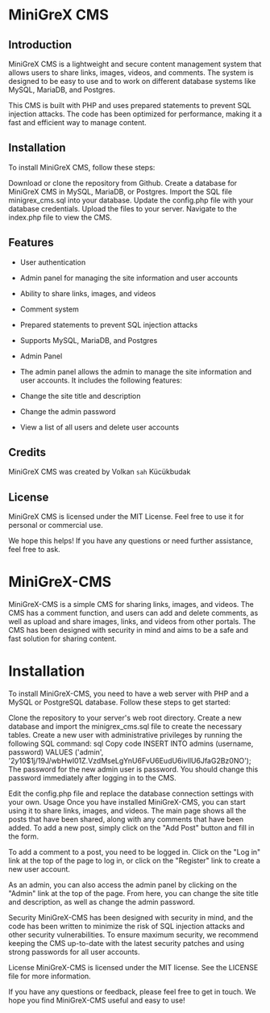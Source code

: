 # MiniGreX CMS
## Introduction
MiniGreX CMS is a lightweight and secure content management system that allows users to share links, images, videos, and comments. The system is designed to be easy to use and to work on different database systems like MySQL, MariaDB, and Postgres.

This CMS is built with PHP and uses prepared statements to prevent SQL injection attacks. The code has been optimized for performance, making it a fast and efficient way to manage content.

## Installation
To install MiniGreX CMS, follow these steps:

Download or clone the repository from Github.
Create a database for MiniGreX CMS in MySQL, MariaDB, or Postgres.
Import the SQL file minigrex_cms.sql into your database.
Update the config.php file with your database credentials.
Upload the files to your server.
Navigate to the index.php file to view the CMS.

## Features
- User authentication
- Admin panel for managing the site information and user accounts
- Ability to share links, images, and videos
- Comment system
- Prepared statements to prevent SQL injection attacks
- Supports MySQL, MariaDB, and Postgres
- Admin Panel
- The admin panel allows the admin to manage the site information and user accounts. It includes the following features:

- Change the site title and description
- Change the admin password
- View a list of all users and delete user accounts
## Credits
MiniGreX CMS was created by Volkan `sah` Kücükbudak

## License
MiniGreX CMS is licensed under the MIT License. Feel free to use it for personal or commercial use.

We hope this helps! If you have any questions or need further assistance, feel free to ask.



# MiniGreX-CMS
MiniGreX-CMS is a simple CMS for sharing links, images, and videos. The CMS has a comment function, and users can add and delete comments, as well as upload and share images, links, and videos from other portals. The CMS has been designed with security in mind and aims to be a safe and fast solution for sharing content.

# Installation
To install MiniGreX-CMS, you need to have a web server with PHP and a MySQL or PostgreSQL database. Follow these steps to get started:

Clone the repository to your server's web root directory.
Create a new database and import the minigrex_cms.sql file to create the necessary tables.
Create a new user with administrative privileges by running the following SQL command:
sql
Copy code
INSERT INTO admins (username, password) VALUES ('admin', '$2y$10$1j/19J/wbHwI01Z.VzdMseLgYnU6FvU6EudU6ivIlU6JfaG2Bz0NO');
The password for the new admin user is password. You should change this password immediately after logging in to the CMS.

Edit the config.php file and replace the database connection settings with your own.
Usage
Once you have installed MiniGreX-CMS, you can start using it to share links, images, and videos. The main page shows all the posts that have been shared, along with any comments that have been added. To add a new post, simply click on the "Add Post" button and fill in the form.

To add a comment to a post, you need to be logged in. Click on the "Log in" link at the top of the page to log in, or click on the "Register" link to create a new user account.

As an admin, you can also access the admin panel by clicking on the "Admin" link at the top of the page. From here, you can change the site title and description, as well as change the admin password.

Security
MiniGreX-CMS has been designed with security in mind, and the code has been written to minimize the risk of SQL injection attacks and other security vulnerabilities. To ensure maximum security, we recommend keeping the CMS up-to-date with the latest security patches and using strong passwords for all user accounts.

License
MiniGreX-CMS is licensed under the MIT license. See the LICENSE file for more information.

If you have any questions or feedback, please feel free to get in touch. We hope you find MiniGreX-CMS useful and easy to use!
